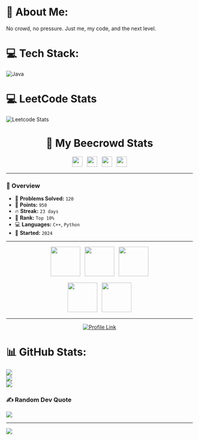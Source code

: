 # 💫 About Me:
No crowd, no pressure. Just me, my code, and the next level.<br>


# 💻 Tech Stack:
![Java](https://img.shields.io/badge/java-%23ED8B00.svg?style=for-the-badge&logo=openjdk&logoColor=white)
# 💻 LeetCode Stats
![Leetcode Stats](https://leetcard.jacoblin.cool/AlgoPilot?theme=forest)

<h1 align="center">🚀 My Beecrowd Stats</h1>

<p align="center">
  <img src="https://img.shields.io/badge/Problems%20Solved-120-success?style=for-the-badge&labelColor=2d2d2d" height="28">
  &nbsp;
  <img src="https://img.shields.io/badge/Points-950-yellow?style=for-the-badge&labelColor=2d2d2d" height="28">
  &nbsp;
  <img src="https://img.shields.io/badge/Streak-23_days-orange?style=for-the-badge&labelColor=2d2d2d" height="28">
  &nbsp;
  <img src="https://img.shields.io/badge/Rank-Top_10%25-cyan?style=for-the-badge&labelColor=2d2d2d" height="28">
</p>

---

### 🧠 Overview

- 🧩 **Problems Solved:** `120`
- 🌟 **Points:** `950`
- 🔥 **Streak:** `23 days`
- 🧮 **Rank:** `Top 10%`
- 💻 **Languages:** `C++`, `Python`
- 📅 **Started:** `2024`

---

<p align="center">
  <img src="https://img.shields.io/badge/Bruteforce%20Expert-CTF%20365-de4444?style=plastic&labelColor=2d2d2d&colorA=de4444" height="80">
  &nbsp;
  <img src="https://img.shields.io/badge/SQLi%20Master-CTF%20365-28c76f?style=plastic&labelColor=2d2d2d&colorA=28c76f" height="80">
  &nbsp;
  <img src="https://img.shields.io/badge/Sniffer%20Commander-CTF%20365-95a5a6?style=plastic&labelColor=2d2d2d&colorA=95a5a6" height="80">
</p>

<p align="center">
  <img src="https://img.shields.io/badge/Script%20Expert-CTF%20365-ffc107?style=plastic&labelColor=2d2d2d&colorA=ffc107" height="80">
  &nbsp;
  <img src="https://img.shields.io/badge/Crypto%20Master-CTF%20365-3498db?style=plastic&labelColor=2d2d2d&colorA=3498db" height="80">
</p>

---

<p align="center">
  <a href="https://www.beecrowd.com.br/judge/en/profile/1153590">
    <img src="https://img.shields.io/badge/View%20My%20Profile-Click%20Here-green?style=for-the-badge&labelColor=2d2d2d" alt="Profile Link">
  </a>
</p>



# 📊 GitHub Stats:
![](https://github-readme-stats.vercel.app/api?username=Algo-Pilot&theme=dark&hide_border=false&include_all_commits=false&count_private=false)<br/>
![](https://nirzak-streak-stats.vercel.app/?user=Algo-Pilot&theme=dark&hide_border=false)<br/>
![](https://github-readme-stats.vercel.app/api/top-langs/?username=Algo-Pilot&theme=dark&hide_border=false&include_all_commits=false&count_private=false&layout=compact)

### ✍️ Random Dev Quote
![](https://quotes-github-readme.vercel.app/api?type=horizontal&theme=radical)

---
[![](https://visitcount.itsvg.in/api?id=Algo-Pilot&icon=0&color=0)](https://visitcount.itsvg.in)

<!-- Proudly created with GPRM ( https://gprm.itsvg.in ) -->

